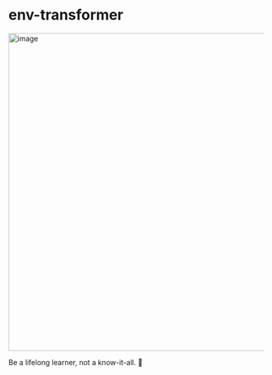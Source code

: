 # env-transformer

<img width="625" alt="image" src="https://github.com/user-attachments/assets/724d00ab-7cc7-4353-89d4-fa40512292b9" />


<!-- INSPIRATIONAL_QUOTE_START -->
Be a lifelong learner, not a know-it-all.
🐶
<!-- INSPIRATIONAL_QUOTE_END -->
